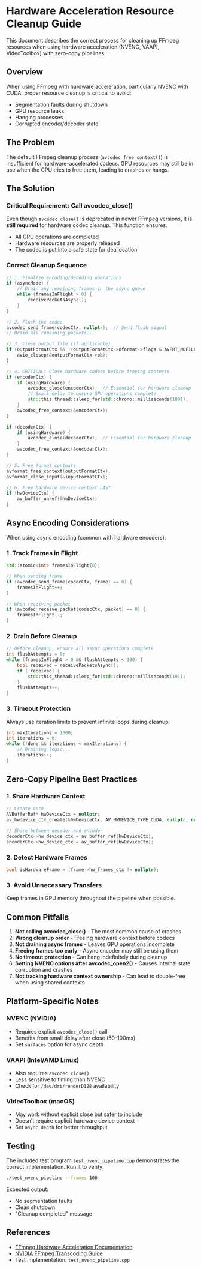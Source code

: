 # Hardware Acceleration Resource Cleanup Guide

This document describes the correct process for cleaning up FFmpeg resources when using hardware acceleration (NVENC, VAAPI, VideoToolbox) with zero-copy pipelines.

## Overview

When using FFmpeg with hardware acceleration, particularly NVENC with CUDA, proper resource cleanup is critical to avoid:
- Segmentation faults during shutdown
- GPU resource leaks
- Hanging processes
- Corrupted encoder/decoder state

## The Problem

The default FFmpeg cleanup process (`avcodec_free_context()`) is insufficient for hardware-accelerated codecs. GPU resources may still be in use when the CPU tries to free them, leading to crashes or hangs.

## The Solution

### Critical Requirement: Call avcodec_close()

Even though `avcodec_close()` is deprecated in newer FFmpeg versions, it is **still required** for hardware codec cleanup. This function ensures:
- All GPU operations are completed
- Hardware resources are properly released
- The codec is put into a safe state for deallocation

### Correct Cleanup Sequence

```cpp
// 1. Finalize encoding/decoding operations
if (asyncMode) {
    // Drain any remaining frames in the async queue
    while (framesInFlight > 0) {
        receivePacketsAsync();
    }
}

// 2. Flush the codec
avcodec_send_frame(codecCtx, nullptr);  // Send flush signal
// Drain all remaining packets...

// 3. Close output file (if applicable)
if (outputFormatCtx && !(outputFormatCtx->oformat->flags & AVFMT_NOFILE)) {
    avio_closep(&outputFormatCtx->pb);
}

// 4. CRITICAL: Close hardware codecs before freeing contexts
if (encoderCtx) {
    if (usingHardware) {
        avcodec_close(encoderCtx);  // Essential for hardware cleanup
        // Small delay to ensure GPU operations complete
        std::this_thread::sleep_for(std::chrono::milliseconds(100));
    }
    avcodec_free_context(&encoderCtx);
}

if (decoderCtx) {
    if (usingHardware) {
        avcodec_close(decoderCtx);  // Essential for hardware cleanup
    }
    avcodec_free_context(&decoderCtx);
}

// 5. Free format contexts
avformat_free_context(outputFormatCtx);
avformat_close_input(&inputFormatCtx);

// 6. Free hardware device context LAST
if (hwDeviceCtx) {
    av_buffer_unref(&hwDeviceCtx);
}
```

## Async Encoding Considerations

When using async encoding (common with hardware encoders):

### 1. Track Frames in Flight
```cpp
std::atomic<int> framesInFlight{0};

// When sending frame
if (avcodec_send_frame(codecCtx, frame) == 0) {
    framesInFlight++;
}

// When receiving packet
if (avcodec_receive_packet(codecCtx, packet) == 0) {
    framesInFlight--;
}
```

### 2. Drain Before Cleanup
```cpp
// Before cleanup, ensure all async operations complete
int flushAttempts = 0;
while (framesInFlight > 0 && flushAttempts < 100) {
    bool received = receivePacketsAsync();
    if (!received) {
        std::this_thread::sleep_for(std::chrono::milliseconds(10));
    }
    flushAttempts++;
}
```

### 3. Timeout Protection
Always use iteration limits to prevent infinite loops during cleanup:
```cpp
int maxIterations = 1000;
int iterations = 0;
while (!done && iterations < maxIterations) {
    // Draining logic...
    iterations++;
}
```

## Zero-Copy Pipeline Best Practices

### 1. Share Hardware Context
```cpp
// Create once
AVBufferRef* hwDeviceCtx = nullptr;
av_hwdevice_ctx_create(&hwDeviceCtx, AV_HWDEVICE_TYPE_CUDA, nullptr, nullptr, 0);

// Share between decoder and encoder
decoderCtx->hw_device_ctx = av_buffer_ref(hwDeviceCtx);
encoderCtx->hw_device_ctx = av_buffer_ref(hwDeviceCtx);
```

### 2. Detect Hardware Frames
```cpp
bool isHardwareFrame = (frame->hw_frames_ctx != nullptr);
```

### 3. Avoid Unnecessary Transfers
Keep frames in GPU memory throughout the pipeline when possible.

## Common Pitfalls

1. **Not calling avcodec_close()** - The most common cause of crashes
2. **Wrong cleanup order** - Freeing hardware context before codecs
3. **Not draining async frames** - Leaves GPU operations incomplete
4. **Freeing frames too early** - Async encoder may still be using them
5. **No timeout protection** - Can hang indefinitely during cleanup
6. **Setting NVENC options after avcodec_open2()** - Causes internal state corruption and crashes
7. **Not tracking hardware context ownership** - Can lead to double-free when using shared contexts

## Platform-Specific Notes

### NVENC (NVIDIA)
- Requires explicit `avcodec_close()` call
- Benefits from small delay after close (50-100ms)
- Set `surfaces` option for async depth

### VAAPI (Intel/AMD Linux)
- Also requires `avcodec_close()`
- Less sensitive to timing than NVENC
- Check for `/dev/dri/renderD128` availability

### VideoToolbox (macOS)
- May work without explicit close but safer to include
- Doesn't require explicit hardware device context
- Set `async_depth` for better throughput

## Testing

The included test program `test_nvenc_pipeline.cpp` demonstrates the correct implementation. Run it to verify:

```bash
./test_nvenc_pipeline --frames 100
```

Expected output:
- No segmentation faults
- Clean shutdown
- "Cleanup completed" message

## References

- [FFmpeg Hardware Acceleration Documentation](https://trac.ffmpeg.org/wiki/HWAccelIntro)
- [NVIDIA FFmpeg Transcoding Guide](https://developer.nvidia.com/blog/nvidia-ffmpeg-transcoding-guide/)
- Test implementation: `test_nvenc_pipeline.cpp`